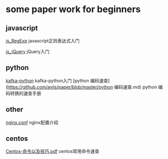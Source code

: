 # some paper work for beginners

## javascript

[js_RegExp](https://github.com/ayiis/paper/blob/master/js_RegExp.md) javascript正则表达式入门

[js_jQuery](https://github.com/ayiis/paper/blob/master/js_jQuery.md) jQuery入门

## python

[kafka-python](https://github.com/ayiis/paper/blob/master/kafka-python.md) kafka-python入门
[python 编码速查](https://github.com/ayiis/paper/blob/master/python 编码速查.md) python 编码转换的速查手册

## other

[nginx.conf](https://github.com/ayiis/paper/blob/master/nginx.conf.md) nginx配置介绍

## centos

[Centos-命令以及技巧.pdf](https://github.com/ayiis/paper/blob/master/%5B%E5%9F%BA%5D%20Centos-%E5%91%BD%E4%BB%A4%E4%BB%A5%E5%8F%8A%E6%8A%80%E5%B7%A7.pdf) centos常用命令速查
